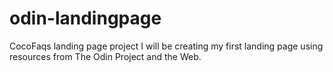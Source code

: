 # odin-landingpage

CocoFaqs landing page project
I will be creating my first landing page using resources from The Odin Project and the Web.
